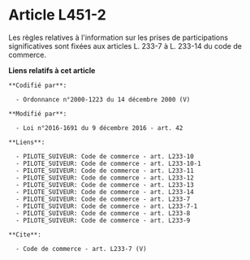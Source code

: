 # Article L451-2

Les règles relatives à l'information sur les prises de participations significatives sont fixées aux articles L. 233-7 à L.
233-14 du code de commerce.

**Liens relatifs à cet article**

	**Codifié par**:

	  - Ordonnance n°2000-1223 du 14 décembre 2000 (V)

	**Modifié par**:

	  - Loi n°2016-1691 du 9 décembre 2016 - art. 42

	**Liens**:

	  - PILOTE_SUIVEUR: Code de commerce - art. L233-10
	  - PILOTE_SUIVEUR: Code de commerce - art. L233-10-1
	  - PILOTE_SUIVEUR: Code de commerce - art. L233-11
	  - PILOTE_SUIVEUR: Code de commerce - art. L233-12
	  - PILOTE_SUIVEUR: Code de commerce - art. L233-13
	  - PILOTE_SUIVEUR: Code de commerce - art. L233-14
	  - PILOTE_SUIVEUR: Code de commerce - art. L233-7
	  - PILOTE_SUIVEUR: Code de commerce - art. L233-7-1
	  - PILOTE_SUIVEUR: Code de commerce - art. L233-8
	  - PILOTE_SUIVEUR: Code de commerce - art. L233-9

	**Cite**:

	  - Code de commerce - art. L233-7 (V)
